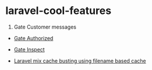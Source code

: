 # laravel-cool-features

1. Gate Customer messages

 * [Gate Authorized](gate-authorize.php)

 * [Gate Inspect](gate-inspect.php)
 * [Laravel mix cache busting using filename based cache](laravel-mix-filename-versioning.md)
